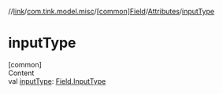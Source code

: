 //[link](../../../index.md)/[com.tink.model.misc](../../index.md)/[[common]Field](../index.md)/[Attributes](index.md)/[inputType](input-type.md)



# inputType  
[common]  
Content  
val [inputType](input-type.md): [Field.InputType](../-input-type/index.md)  



